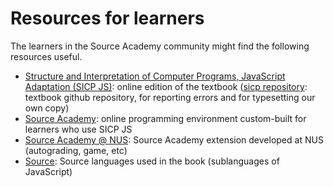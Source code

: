 # Resources for learners

The learners in the Source Academy community might find the following resources useful.

- [Structure and Interpretation of Computer Programs, JavaScript Adaptation (SICP JS)](https://source-academy.github.io/sicp/): online edition of the textbook ([sicp repository](https://github.com/source-academy/sicp): textbook github repository, for reporting errors and for typesetting our own copy)
- [Source Academy](https://source-academy.github.io/): online programming environment custom-built for learners who use SICP JS
- [Source Academy @ NUS](https://sourceacademy.nus.edu.sg/): Source Academy extension developed at NUS (autograding, game, etc)
- [Source](https://source-academy.github.io/source/): Source languages used in the book (sublanguages of JavaScript)

